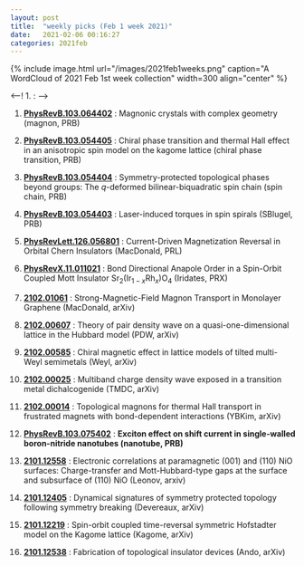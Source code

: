 ```yaml
---
layout: post
title:  "weekly picks (Feb 1 week 2021)"
date:   2021-02-06 00:16:27
categories: 2021feb
---
```


{% include image.html url="/images/2021feb1weeks.png" caption="A WordCloud of 2021 Feb 1st week collection" width=300 align="center" %}


<--! 1. **[]()** : -->


1. **[PhysRevB.103.064402](https://link.aps.org/doi/10.1103/PhysRevB.103.064402)** : Magnonic crystals with complex geometry (magnon, PRB)

1. **[PhysRevB.103.054405](https://link.aps.org/doi/10.1103/PhysRevB.103.054405)** : Chiral phase transition and thermal Hall effect in an anisotropic spin model on the kagome lattice (chiral phase transition, PRB)

1. **[PhysRevB.103.054404](https://link.aps.org/doi/10.1103/PhysRevB.103.054404)** : Symmetry-protected topological phases beyond groups: The $q$-deformed bilinear-biquadratic spin chain (spin chain, PRB)

1. **[PhysRevB.103.054403](https://link.aps.org/doi/10.1103/PhysRevB.103.054403)** : Laser-induced torques in spin spirals (SBlugel, PRB)

1. **[PhysRevLett.126.056801](https://link.aps.org/doi/10.1103/PhysRevLett.126.056801)** : Current-Driven Magnetization Reversal in Orbital Chern Insulators (MacDonald, PRL)

1. **[PhysRevX.11.011021](https://link.aps.org/doi/10.1103/PhysRevX.11.011021)** : Bond Directional Anapole Order in a Spin-Orbit Coupled Mott Insulator ${\mathrm{Sr}}_{2}({\mathrm{Ir}}_{1\ensuremath{-}x}{\mathrm{Rh}}_{x}){\mathrm{O}}_{4}$ (Iridates, PRX)

1. **[2102.01061](http://arxiv.org/abs/2102.01061)** : Strong-Magnetic-Field Magnon Transport in Monolayer Graphene (MacDonald, arXiv)


1. **[2102.00607](http://arxiv.org/abs/2102.00607)** : Theory of pair density wave on a quasi-one-dimensional lattice in the Hubbard model (PDW, arXiv)


1. **[2102.00585](http://arxiv.org/abs/2102.00585)** : Chiral magnetic effect in lattice models of tilted multi-Weyl semimetals (Weyl, arXiv)


1. **[2102.00025](http://arxiv.org/abs/2102.00025)** : Multiband charge density wave exposed in a transition metal dichalcogenide (TMDC, arXiv)


1. **[2102.00014](http://arxiv.org/abs/2102.00014)** : Topological magnons for thermal Hall transport in frustrated magnets with bond-dependent interactions (YBKim, arXiv)


1. **[PhysRevB.103.075402](https://link.aps.org/doi/10.1103/PhysRevB.103.075402)** : **Exciton effect on shift current in single-walled boron-nitride nanotubes (nanotube, PRB)**


1. **[2101.12558](http://arxiv.org/abs/2101.12558)** : Electronic correlations at paramagnetic $(001)$ and $(110)$ NiO surfaces: Charge-transfer and Mott-Hubbard-type gaps at the surface and subsurface of $(110)$ NiO (Leonov, arxiv)

1. **[2101.12405](http://arxiv.org/abs/2101.12405)** : Dynamical signatures of symmetry protected topology following symmetry breaking (Devereaux, arXiv)

1. **[2101.12219](http://arxiv.org/abs/2101.12219)** : Spin-orbit coupled time-reversal symmetric Hofstadter model on the Kagome lattice (Kagome, arXiv)

1. **[2101.12538](http://arxiv.org/abs/2101.12538)** : Fabrication of topological insulator devices (Ando, arXiv)
